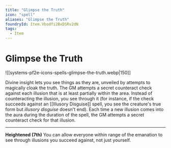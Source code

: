 ```yaml
---
title: "Glimpse the Truth"
icon: "spell"
aliases: "Glimpse the Truth"
foundryId: Item.Vbodfi2BxDSRv2dN
tags:
  - Item
---
```


# Glimpse the Truth
![[systems-pf2e-icons-spells-glimpse-the-truth.webp|150]]

Divine insight lets you see things as they are, unveiled by attempts to magically cloak the truth. The GM attempts a secret counteract check against each illusion that is at least partially within the area. Instead of counteracting the illusion, you see through it (for instance, if the check succeeds against an [[Illusory Disguise]] spell, you see the creature's true form but _illusory disguise_ doesn't end). Each time a new illusion comes into the aura during the duration of the spell, the GM attempts a secret counteract check for that illusion.

* * *

**Heightened (7th)** You can allow everyone within range of the emanation to see through illusions you succeed against, not just yourself.
